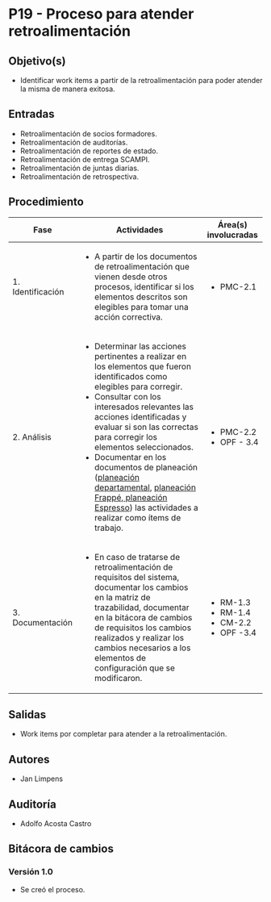 # P19 - Proceso para atender retroalimentación

## Objetivo(s)

- Identificar work items a partir de la retroalimentación para poder atender la misma de manera exitosa.

## Entradas

- Retroalimentación de socios formadores.
- Retroalimentación de auditorías.
- Retroalimentación de reportes de estado.
- Retroalimentación de entrega SCAMPI.
- Retroalimentación de juntas diarias.
- Retroalimentación de retrospectiva.

## Procedimiento

<table>
  <thead>
    <th>Fase</th>
    <th>Actividades</th>
    <th>Área(s) involucradas</th>
  </thead>

  <tbody>
    <tr>
      <td>1. Identificación</td>
      <td>
        <ul align="left">
          <li>A partir de los documentos de retroalimentación que vienen desde otros procesos, identificar si los elementos descritos son elegibles para tomar una acción correctiva.</li>
        </ul>
      </td>
      <td>
        <ul>
          <li>PMC-2.1</li>
        </ul>
      </td>
    </tr>
    <tr>
      <td>2. Análisis</td>
      <td>
        <ul align="left">
          <li>Determinar las acciones pertinentes a realizar en los elementos que fueron identificados como elegibles para corregir.</li>
          <li>Consultar con los interesados relevantes las acciones identificadas y evaluar si son las correctas para corregir los elementos seleccionados.</li>
          <li>Documentar en los documentos de planeación (<a href="https://docs.google.com/spreadsheets/u/1/d/1SIO7qeEihTUOkOuSJZM-Lc6AryG9LPsFKonwZ_kYtCg/edit#gid=0">planeación departamental</a>, <a href ="https://docs.google.com/spreadsheets/d/1p8eNzn0IgJH-SGfaK-i6bGYGC0DOQpu-bQXMhOE0LYU/edit#gid=1100323685">planeación Frappé</a>,<a href="https://docs.google.com/spreadsheets/d/1xPuPU4C-SlJlFZ1v5lpxuJ4RD-dEz9dOgNvWhQ9ZiNo/edit#gid=0"> planeación Espresso</a>) las actividades a realizar como ítems de trabajo.</li>
        </ul>
      </td>
      <td>
        <ul>
          <li>PMC-2.2</li>
          <li>OPF - 3.4</li>
        </ul>
      </td>
    </tr>
    <tr>
      <td>3. Documentación</td>
      <td>
        <ul align="left">
          <li>En caso de tratarse de retroalimentación de requisitos del sistema, documentar los cambios en la matriz de trazabilidad, documentar en la bitácora de cambios de requisitos los cambios realizados y realizar los cambios necesarios a los elementos de configuración que se modificaron.</li>
        </ul>
      </td>
      <td>
        <ul>
          <li>RM-1.3</li>
          <li>RM-1.4</li>
          <li>CM-2.2</li>
          <li>OPF -3.4</li>
        </ul>
      </td>
    </tr>
  </tbody>
</table>

## Salidas

- Work items por completar para atender a la retroalimentación.

## Autores

- Jan Limpens

## Auditoría

- Adolfo Acosta Castro

## Bitácora de cambios

### Versión 1.0

- Se creó el proceso.
